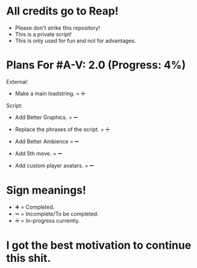 # All credits go to Reap!

- Please don't strike this repository!
- This is a private script!
- This is only used for fun and not for advantages.

# Plans For #A-V: 2.0 (Progress: 4%)

External:

- Make a main loadstring. = ➗

Script: 
- Add Better Graphics. = ➖

- Replace the phrases of the script. = ➗

- Add Better Ambience = ➖

- Add 5th move. = ➖

- Add custom player avatars. = ➖

# Sign meanings!

- ➕ = Completed.
- ➖ = Incomplete/To be completed.
- ➗ = In-progress currently.

# I got the best motivation to continue this shit.
